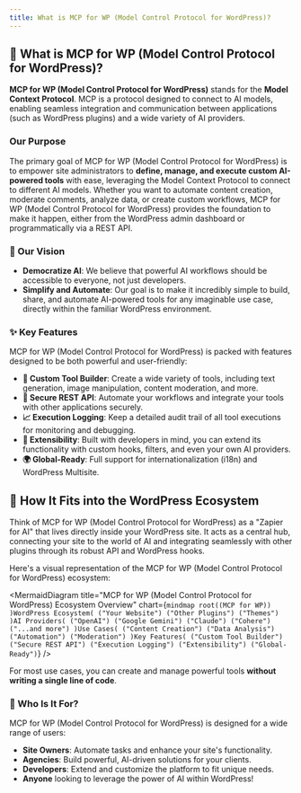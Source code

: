```yaml
---
title: What is MCP for WP (Model Control Protocol for WordPress)?
---
```


## <strong>🤔 What is MCP for WP (Model Control Protocol for WordPress)?</strong>

**MCP for WP (Model Control Protocol for WordPress)** stands for the **Model Context Protocol**. MCP is a protocol designed to connect to AI models, enabling seamless integration and communication between applications (such as WordPress plugins) and a wide variety of AI providers.

### Our Purpose

The primary goal of MCP for WP (Model Control Protocol for WordPress) is to empower site administrators to **define, manage, and execute custom AI-powered tools** with ease, leveraging the Model Context Protocol to connect to different AI models. Whether you want to automate content creation, moderate comments, analyze data, or create custom workflows, MCP for WP (Model Control Protocol for WordPress) provides the foundation to make it happen, either from the WordPress admin dashboard or programmatically via a REST API.

### 🌟 Our Vision

-   **Democratize AI**: We believe that powerful AI workflows should be accessible to everyone, not just developers.
-   **Simplify and Automate**: Our goal is to make it incredibly simple to build, share, and automate AI-powered tools for any imaginable use case, directly within the familiar WordPress environment.

### ✨ Key Features

MCP for WP (Model Control Protocol for WordPress) is packed with features designed to be both powerful and user-friendly:

-   **🔧 Custom Tool Builder**: Create a wide variety of tools, including text generation, image manipulation, content moderation, and more.
-   **🔐 Secure REST API**: Automate your workflows and integrate your tools with other applications securely.
-   **📈 Execution Logging**: Keep a detailed audit trail of all tool executions for monitoring and debugging.
-   **🧩 Extensibility**: Built with developers in mind, you can extend its functionality with custom hooks, filters, and even your own AI providers.
-   **🌍 Global-Ready**: Full support for internationalization (i18n) and WordPress Multisite.

## <strong>🤝 How It Fits into the WordPress Ecosystem</strong>

Think of MCP for WP (Model Control Protocol for WordPress) as a "Zapier for AI" that lives directly inside your WordPress site. It acts as a central hub, connecting your site to the world of AI and integrating seamlessly with other plugins through its robust API and WordPress hooks.

Here's a visual representation of the MCP for WP (Model Control Protocol for WordPress) ecosystem:

<MermaidDiagram
  title="MCP for WP (Model Control Protocol for WordPress) Ecosystem Overview"
  chart={`
    mindmap
      root((MCP for WP))
        )WordPress Ecosystem(
          ("Your Website")
          ("Other Plugins")
          ("Themes")
        )AI Providers(
          ("OpenAI")
          ("Google Gemini")
          ("Claude")
          ("Cohere")
          ("...and more")
        )Use Cases(
          ("Content Creation")
          ("Data Analysis")
          ("Automation")
          ("Moderation")
        )Key Features(
          ("Custom Tool Builder")
          ("Secure REST API")
          ("Execution Logging")
          ("Extensibility")
          ("Global-Ready")
    `}
/>

For most use cases, you can create and manage powerful tools **without writing a single line of code**.

### 👥 Who Is It For?

MCP for WP (Model Control Protocol for WordPress) is designed for a wide range of users:

-   **Site Owners**: Automate tasks and enhance your site's functionality.
-   **Agencies**: Build powerful, AI-driven solutions for your clients.
-   **Developers**: Extend and customize the platform to fit unique needs.
-   **Anyone** looking to leverage the power of AI within WordPress! 